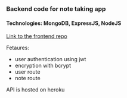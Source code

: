 ### Backend code for note taking app 

#### Technologies: MongoDB, ExpressJS, NodeJS

[Link to the frontend repo](https://github.com/theshivamverma/notes-app-frontend/tree/dev)

Fetaures:
- user authentication using jwt
- encryption with bcrypt
- user route
- note route

API is hosted on heroku